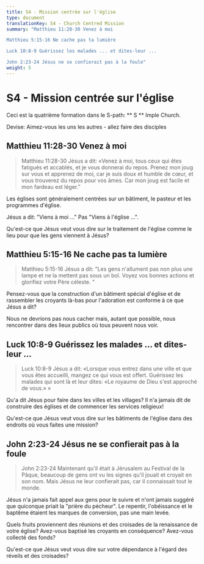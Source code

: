 ```yaml
---
title: S4 - Mission centrée sur l'église
type: document
translationKey: S4 - Church Centred Mission
summary: "Matthieu 11:28-30 Venez à moi	

Matthieu 5:15-16 Ne cache pas ta lumière	

Luck 10:8-9 Guérissez les malades ... et dites-leur ...	

John 2:23-24 Jésus ne se confierait pas à la foule"
weight: 5
---
```

# S4 - Mission centrée sur l'église

Ceci est la quatrième formation dans le S-path: ** S ** Imple Church.

Devise: Aimez-vous les uns les autres - allez faire des disciples

## Matthieu 11:28-30 Venez à moi

>   Matthieu 11:28-30 Jésus a dit: «Venez à moi, tous ceux qui êtes fatigués et accablés, et je vous donnerai du repos. Prenez mon joug sur vous et apprenez de moi, car je suis doux et humble de cœur, et vous trouverez du repos pour vos âmes. Car mon joug est facile et mon fardeau est léger.”

Les églises sont généralement centrées sur un bâtiment, le pasteur et les programmes d'église.

Jésus a dit: "Viens à moi ..." Pas "Viens à l'église ...".

Qu'est-ce que Jésus veut vous dire sur le traitement de l'église comme le lieu pour que les gens viennent à Jésus?

## Matthieu 5:15-16 Ne cache pas ta lumière

>   Matthieu 5:15-16 Jésus a dit: "Les gens n'allument pas non plus une lampe et ne la mettent pas sous un bol. Voyez vos bonnes actions et glorifiez votre Père céleste. "

Pensez-vous que la construction d'un bâtiment spécial d'église et de rassembler les croyants là-bas pour l'adoration est conforme à ce que Jésus a dit?

Nous ne devrions pas nous cacher mais, autant que possible, nous rencontrer dans des lieux publics où tous peuvent nous voir.

## Luck 10:8-9 Guérissez les malades ... et dites-leur ...

>   Luck 10:8-9 Jésus a dit: «Lorsque vous entrez dans une ville et que vous êtes accueilli, mangez ce qui vous est offert. Guérissez les malades qui sont là et leur dites: «Le royaume de Dieu s'est approché de vous.» »

Qu'a dit Jésus pour faire dans les villes et les villages? Il n'a jamais dit de construire des églises et de commencer les services religieux!

Qu'est-ce que Jésus veut vous dire sur les bâtiments de l'église dans des endroits où vous faites une mission?

## John 2:23-24 Jésus ne se confierait pas à la foule

>   John 2:23-24 Maintenant qu'il était à Jérusalem au Festival de la Pâque, beaucoup de gens ont vu les signes qu'il jouait et croyait en son nom. Mais Jésus ne leur confierait pas, car il connaissait tout le monde.

Jésus n'a jamais fait appel aux gens pour le suivre et n'ont jamais suggéré que quiconque priait la "prière du pécheur". Le repentir, l'obéissance et le baptême étaient les marques de conversion, pas une main levée.

Quels fruits proviennent des réunions et des croisades de la renaissance de votre église? Avez-vous baptisé les croyants en conséquence? Avez-vous collecté des fonds?

Qu'est-ce que Jésus veut vous dire sur votre dépendance à l'égard des réveils et des croisades?

